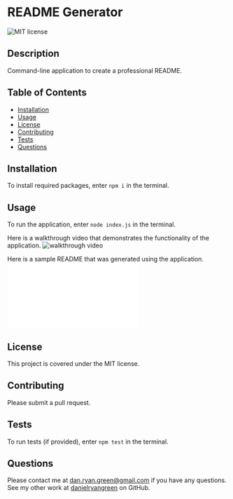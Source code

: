 # README Generator
  ![MIT license](https://img.shields.io/badge/license-MIT-green)
  ## Description
  Command-line application to create a professional README.
  ## Table of Contents
  * [Installation](#installation)
  * [Usage](#usage)
  * [License](#license)
  * [Contributing](#contributing)
  * [Tests](#tests)
  * [Questions](#questions)
  ## Installation
  To install required packages, enter `npm i` in the terminal.
  ## Usage
  To run the application, enter `node index.js` in the terminal.
  
  Here is a walkthrough video that demonstrates the functionality of the application.
  ![walkthrough video](assets/ReadmeGenerator.gif)
  
  Here is a sample README that was generated using the application.
  ![sample README](assets/SampleREADME.md)
  ## License
  This project is covered under the MIT license.
  ## Contributing
  Please submit a pull request.
  ## Tests
  To run tests (if provided), enter `npm test` in the terminal.
  ## Questions
  Please contact me at dan.ryan.green@gmail.com if you have any questions. See my other work at [danielryangreen](https://github.com/danielryangreen/) on GitHub.
  